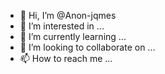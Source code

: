 - 👋 Hi, I’m @Anon-jqmes
- 👀 I’m interested in ...
- 🌱 I’m currently learning ...
- 💞️ I’m looking to collaborate on ...
- 📫 How to reach me ...

<!---
Anon-jqmes/Anon-jqmes is a ✨ special ✨ repository because its `README.md` (this file) appears on your GitHub profile.
You can click the Preview link to take a look at your changes.
--->
